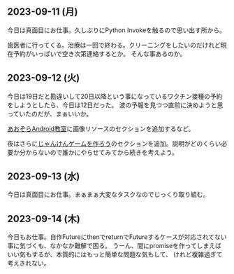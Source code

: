 ## 2023-09-11 (月)

今日は真面目にお仕事。久しぶりにPython Invokeを触るので思い出す所から。

歯医者に行ってくる。治療は一回で終わる。クリーニングをしたいのだけれど現在予約がいっぱいで空き次第連絡するとか。
そんな事あるのか。

## 2023-09-12 (火)

今日は19日だと勘違いして20日以降という事になっているワクチン接種の予約をしようとしたら、今日は12日だった。
波の予報を見つつ直前に決めようと思っていたのだが、まぁいいか。

[あおぞらAndroid教室](%E3%81%82%E3%81%8A%E3%81%9E%E3%82%89Android%E6%95%99%E5%AE%A4)に画像リソースのセクションを追加するなど。

夜はさらに[じゃんけんゲームを作ろう](https://karino2.github.io/kotlin-lesson/janken_game.html)のセクションを追加。説明がどのくらい必要か分からないので誰かにやらせてみてから続きを考えよう。

## 2023-09-13 (水)

今日は真面目にお仕事。まぁまぁ大変なタスクなのでじっくり取り組む。

## 2023-09-14 (木)

今日もお仕事。自作FutureにthenでreturnでFutureするケースが対応されてない事に気づくも、なかなか難解で困る。
うーん、間にpromiseを作ってしまえばいい気もするが、本質的にはもっと簡単な問題な気もして、
けれど複雑過ぎて考えきれない。